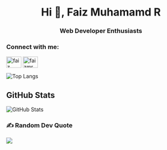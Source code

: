 <h1 align="center" border-bottom="0">Hi 👋, Faiz Muhamamd R</h1>
<h3 align="center">Web Developer Enthusiasts</h3>

<h3 align="left">Connect with me:</h3>
<p align="left">
<a href="https://www.linkedin.com/in/faizrisyad/" target="blank"><img align="center" src="https://raw.githubusercontent.com/rahuldkjain/github-profile-readme-generator/master/src/images/icons/Social/linked-in-alt.svg" alt="faiz muhammad" height="30" width="40" /></a>
<a href="https://www.instagram.com/faizmr_d/" target="blank"><img align="center" src="https://raw.githubusercontent.com/rahuldkjain/github-profile-readme-generator/master/src/images/icons/Social/instagram.svg" alt="faizmr_d" height="30" width="40" /></a>
</p>

![Top Langs](https://github-readme-stats.vercel.app/api/top-langs/?username=faiz832&progress=true&theme=dark)

<h2 border-bottom="0">GitHub Stats</h2>
<p><img src="https://github-readme-stats.vercel.app/api?username=faiz832&show_icons=true&theme=tokyonight" alt="GitHub Stats"></p>

### ✍️ Random Dev Quote
![](https://quotes-github-readme.vercel.app/api?type=horizontal&theme=radical)
